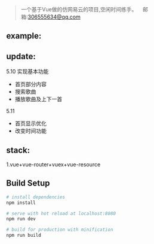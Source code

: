 > 一个基于Vue做的仿网易云的项目,空闲时间练手。
    邮箱:306555634@qq.com

## example:  


## update:
5.10 实现基本功能
- 首页部分内容
- 搜索歌曲
- 播放歌曲及上下一首

5.11
- 首页显示优化
- 改变时间功能

## stack:
1.vue+vue-router+vuex+vue-resource

## Build Setup

``` bash
# install dependencies
npm install

# serve with hot reload at localhost:8080
npm run dev

# build for production with minification
npm run build

